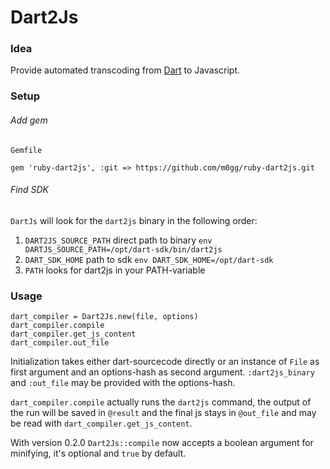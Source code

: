 # Dart2Js

### Idea

Provide automated transcoding from [Dart](https://www.dartlang.org/ 'dartlang.org') to Javascript.

### Setup

###### Add gem

`Gemfile`

    gem 'ruby-dart2js', :git => https://github.com/m0gg/ruby-dart2js.git

###### Find SDK

`DartJs` will look for the `dart2js` binary in the following order:

  1. `DART2JS_SOURCE_PATH`  direct path to binary `env DARTJS_SOURCE_PATH=/opt/dart-sdk/bin/dart2js`
  2. `DART_SDK_HOME`  path to sdk `env DART_SDK_HOME=/opt/dart-sdk`
  3. `PATH`  looks for dart2js in your PATH-variable

### Usage

    dart_compiler = Dart2Js.new(file, options)
    dart_compiler.compile
    dart_compiler.get_js_content
    dart_compiler.out_file

Initialization takes either dart-sourcecode directly or an instance of `File` as first argument and
an options-hash as second argument. `:dart2js_binary` and `:out_file` may be provided with the options-hash.

`dart_compiler.compile` actually runs the `dart2js` command, the output of the run will be saved in `@result` and
the final js stays in `@out_file` and may be read with `dart_compiler.get_js_content`.

With version 0.2.0 `Dart2Js::compile` now accepts a boolean argument for minifying, it's optional and `true` by default.
